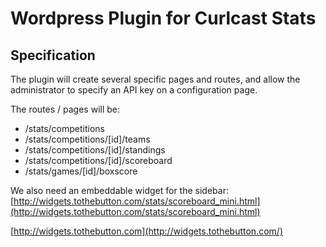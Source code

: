 # Wordpress Plugin for Curlcast Stats

## Specification

The plugin will create several specific pages and routes, and allow the administrator to specify an API key on a configuration page.

The routes / pages will be:
* /stats/competitions
* /stats/competitions/[id]/teams
* /stats/competitions/[id]/standings
* /stats/competitions/[id]/scoreboard
* /stats/games/[id]/boxscore

We also need an embeddable widget for the sidebar:
[http://widgets.tothebutton.com/stats/scoreboard_mini.html](http://widgets.tothebutton.com/stats/scoreboard_mini.html)

[http://widgets.tothebutton.com](http://widgets.tothebutton.com/)
